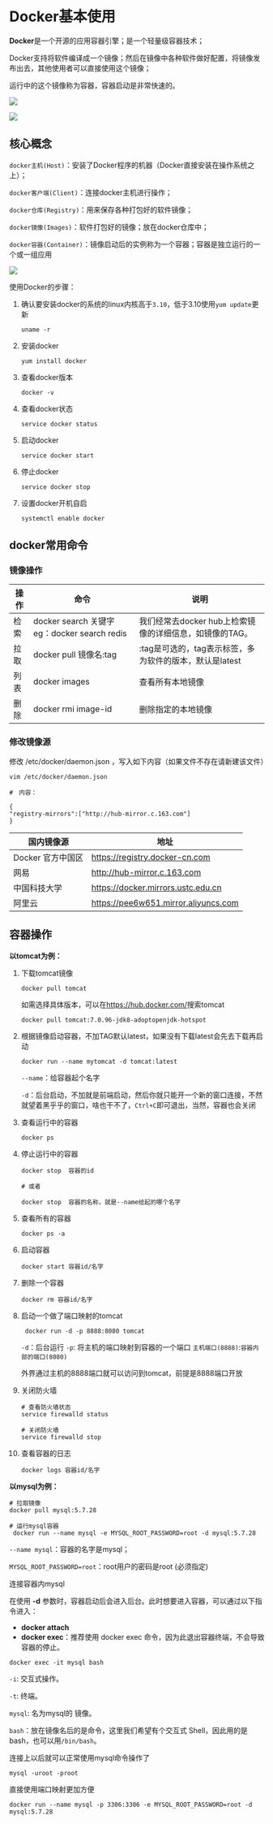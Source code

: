 # Docker基本使用

**Docker**是一个开源的应用容器引擎；是一个轻量级容器技术；

Docker支持将软件编译成一个镜像；然后在镜像中各种软件做好配置，将镜像发布出去，其他使用者可以直接使用这个镜像；

运行中的这个镜像称为容器，容器启动是非常快速的。



![](https://cdn.static.note.zzrfdsn.cn/images/springboot/assets/20180303145450.png)



![](https://cdn.static.note.zzrfdsn.cn/images/springboot/assets/20180303145531.png)

## 核心概念

`docker主机(Host)`：安装了Docker程序的机器（Docker直接安装在操作系统之上）；

`docker客户端(Client)`：连接docker主机进行操作；

`docker仓库(Registry)`：用来保存各种打包好的软件镜像；

`docker镜像(Images)`：软件打包好的镜像；放在docker仓库中；

`docker容器(Container)`：镜像启动后的实例称为一个容器；容器是独立运行的一个或一组应用

![](https://cdn.static.note.zzrfdsn.cn/images/springboot/assets/20180303165113.png)

使用Docker的步骤：

1. 确认要安装docker的系统的linux内核高于`3.10`，低于3.10使用`yum update`更新

   ```shell
   uname -r
   ```

2. 安装docker

   ```shell
   yum install docker
   ```

3. 查看docker版本

   ```shell
   docker -v
   ```

4. 查看docker状态

   ```shell
   service docker status
   ```

5. 启动docker

   ```shell
   service docker start
   ```

6. 停止docker

   ```shell
   service docker stop
   ```

7. 设置docker开机自启

   ```shell
   systemctl enable docker
   ```

   



## docker常用命令

### 镜像操作

| 操作 | 命令                                            | 说明                                                     |
| ---- | ----------------------------------------------- | -------------------------------------------------------- |
| 检索 | docker  search 关键字  eg：docker  search redis | 我们经常去docker  hub上检索镜像的详细信息，如镜像的TAG。 |
| 拉取 | docker pull 镜像名:tag                          | :tag是可选的，tag表示标签，多为软件的版本，默认是latest  |
| 列表 | docker images                                   | 查看所有本地镜像                                         |
| 删除 | docker rmi image-id                             | 删除指定的本地镜像                                       |

### 修改镜像源

修改 /etc/docker/daemon.json ，写入如下内容（如果文件不存在请新建该文件）

```
vim /etc/docker/daemon.json

#　内容：

{
"registry-mirrors":["http://hub-mirror.c.163.com"]
}
```

| 国内镜像源        | 地址                                 |
| ----------------- | ------------------------------------ |
| Docker 官方中国区 | https://registry.docker-cn.com       |
| 网易              | http://hub-mirror.c.163.com          |
| 中国科技大学      | https://docker.mirrors.ustc.edu.cn   |
| 阿里云            | https://pee6w651.mirror.aliyuncs.com |



## 容器操作

**以tomcat为例：**

1. 下载tomcat镜像

   ```shell
   docker pull tomcat
   ```

   如需选择具体版本，可以在<https://hub.docker.com/>搜索tomcat

   ```shell
   docker pull tomcat:7.0.96-jdk8-adoptopenjdk-hotspot
   ```

2. 根据镜像启动容器，不加TAG默认latest，如果没有下载latest会先去下载再启动

   ```shell
   docker run --name mytomcat -d tomcat:latest
   ```

   `--name`：给容器起个名字

   `-d`：后台启动，不加就是前端启动，然后你就只能开一个新的窗口连接，不然就望着黑乎乎的窗口，啥也干不了，`Ctrl+C`即可退出，当然，容器也会关闭

3. 查看运行中的容器

   ```shell
   docker ps
   ```

4. 停止运行中的容器

   ```shell
   docker stop  容器的id
   
   # 或者
   
   docker stop  容器的名称，就是--name给起的哪个名字
   ```

5. 查看所有的容器

   ```shell
   docker ps -a
   ```

6. 启动容器

   ```shell
   docker start 容器id/名字
   ```

7. 删除一个容器

   ```shell
   docker rm 容器id/名字
   ```

8. 启动一个做了端口映射的tomcat

   ```shell
    docker run -d -p 8888:8080 tomcat
   ```

   `-d`：后台运行
   `-p`: 将主机的端口映射到容器的一个端口    `主机端口(8888)`:`容器内部的端口(8080)`

   外界通过主机的8888端口就可以访问到tomcat，前提是8888端口开放

9. 关闭防火墙

   ```shell
   # 查看防火墙状态
   service firewalld status
   
   # 关闭防火墙
   service firewalld stop
   ```

10. 查看容器的日志

    ```shell
    docker logs 容器id/名字
    ```

    

**以mysql为例：**

``` shell
# 拉取镜像
docker pull mysql:5.7.28

# 运行mysql容器
 docker run --name mysql -e MYSQL_ROOT_PASSWORD=root -d mysql:5.7.28
```

`--name mysql`：容器的名字是mysql；

`MYSQL_ROOT_PASSWORD=root`：root用户的密码是root (必须指定)

连接容器内mysql

在使用 **-d** 参数时，容器启动后会进入后台。此时想要进入容器，可以通过以下指令进入：

- **docker attach**
- **docker exec**：推荐使用 docker exec 命令，因为此退出容器终端，不会导致容器的停止。

```shell
docker exec -it mysql bash
```

`-i`: 交互式操作。

`-t`: 终端。

`mysql`: 名为mysql的 镜像。

`bash`：放在镜像名后的是命令，这里我们希望有个交互式 Shell，因此用的是 bash，也可以用`/bin/bash`。

连接上以后就可以正常使用mysql命令操作了

```shell
mysql -uroot -proot
```



直接使用端口映射更加方便

```shell
docker run --name mysql -p 3306:3306 -e MYSQL_ROOT_PASSWORD=root -d mysql:5.7.28
```

